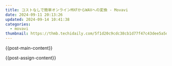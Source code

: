 ```yaml
---
title: コストなしで簡単オンラインMXFからWAVへの変換 - Movavi
date: 2024-09-11 20:13:26
updated: 2024-09-14 10:41:38
categories:
  - movavi
thumbnail: https://thmb.techidaily.com/5f1d20c9cdc38cb1d77f47c43dee5a5d477e2ff178ada3de9653ceb21ae65a7a.jpg
---
```


{{post-main-content}}

<ins class="adsbygoogle"
     style="display:block"
     data-ad-format="autorelaxed"
     data-ad-client="ca-pub-7571918770474297"
     data-ad-slot="1223367746"></ins>

{{post-assign-content}}

<ins class="adsbygoogle"
     style="display:block"
     data-ad-client="ca-pub-7571918770474297"
     data-ad-slot="8358498916"
     data-ad-format="auto"
     data-full-width-responsive="true"></ins>

